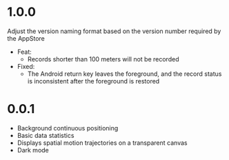 
# 1.0.0

Adjust the version naming format based on the version number required by the AppStore

- Feat:
    - Records shorter than 100 meters will not be recorded
- Fixed:
    - The Android return key leaves the foreground, and the record status is inconsistent after the foreground is restored

# 0.0.1
- Background continuous positioning
- Basic data statistics
- Displays spatial motion trajectories on a transparent canvas
- Dark mode



